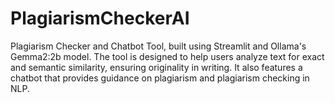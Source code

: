 # PlagiarismCheckerAI
Plagiarism Checker and Chatbot Tool, built using Streamlit and Ollama's Gemma2:2b model. The tool is designed to help users analyze text for exact and semantic similarity, ensuring originality in writing. It also features a chatbot that provides guidance on plagiarism and plagiarism checking in NLP.
